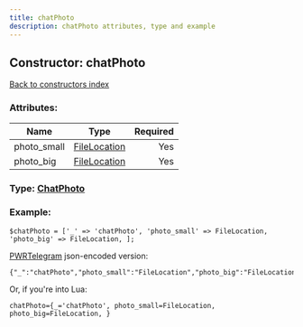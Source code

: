 ```yaml
---
title: chatPhoto
description: chatPhoto attributes, type and example
---
```

## Constructor: chatPhoto  
[Back to constructors index](index.md)



### Attributes:

| Name     |    Type       | Required |
|----------|:-------------:|---------:|
|photo\_small|[FileLocation](../types/FileLocation.md) | Yes|
|photo\_big|[FileLocation](../types/FileLocation.md) | Yes|



### Type: [ChatPhoto](../types/ChatPhoto.md)


### Example:

```
$chatPhoto = ['_' => 'chatPhoto', 'photo_small' => FileLocation, 'photo_big' => FileLocation, ];
```  

[PWRTelegram](https://pwrtelegram.xyz) json-encoded version:

```
{"_":"chatPhoto","photo_small":"FileLocation","photo_big":"FileLocation"}
```


Or, if you're into Lua:  


```
chatPhoto={_='chatPhoto', photo_small=FileLocation, photo_big=FileLocation, }

```


